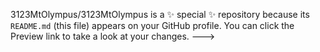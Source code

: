 
3123MtOlympus/3123MtOlympus is a ✨ special ✨ repository because its `README.md` (this file) appears on your GitHub profile.
You can click the Preview link to take a look at your changes.
--->
